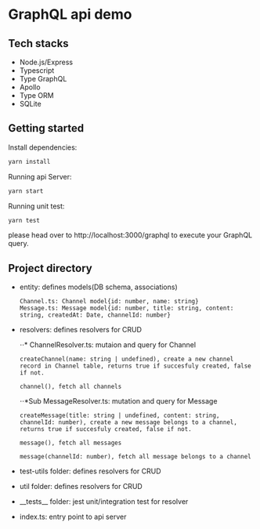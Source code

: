 # GraphQL api demo

## Tech stacks

- Node.js/Express
- Typescript
- Type GraphQL
- Apollo
- Type ORM
- SQLite

## Getting started

Install dependencies:

```sh
yarn install
```

Running api Server:

```sh
yarn start
```

Running unit test:

```sh
yarn test
```

please head over to http://localhost:3000/graphql to execute your GraphQL query.

## Project directory

- entity: defines models(DB schema, associations)

      Channel.ts: Channel model{id: number, name: string}
      Message.ts: Message model{id: number, title: string, content: string, createdAt: Date, channelId: number}

- resolvers: defines resolvers for CRUD

  ⋅⋅\* ChannelResolver.ts: mutaion and query for Channel

      createChannel(name: string | undefined), create a new channel record in Channel table, returns true if succesfuly created, false if not.

      channel(), fetch all channels

  ⋅⋅\*Sub MessageResolver.ts: mutation and query for Message

      createMessage(title: string | undefined, content: string, channelId: number), create a new message belongs to a channel, returns true if succesfuly created, false if not.

      message(), fetch all messages

      message(channelId: number), fetch all message belongs to a channel

- test-utils folder: defines resolvers for CRUD
- util folder: defines resolvers for CRUD
- \_\_tests\_\_ folder: jest unit/integration test for resolver
- index.ts: entry point to api server
